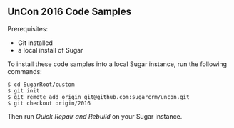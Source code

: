 UnCon 2016 Code Samples
----------------------

Prerequisites: 
- Git installed
- a local install of Sugar

To install these code samples into a local Sugar instance, run the following commands:

    $ cd SugarRoot/custom
    $ git init
    $ git remote add origin git@github.com:sugarcrm/uncon.git
    $ git checkout origin/2016

Then run *Quick Repair and Rebuild* on your Sugar instance.




